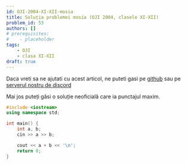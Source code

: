 ```yaml
---
id: OJI-2004-XI-XII-mosia
title: Soluția problemei mosia (OJI 2004, clasele XI-XII)
problem_id: 53
authors: []
# prerequisites:
#    - placeholder
tags:
    - OJI
    - clasa XI-XII
draft: true
---
```


Daca vreti sa ne ajutati cu acest articol, ne puteti gasi pe [github](https://github.com/roalgo-discord/arhiva-educationala) sau pe [serverul nostru de discord](https://discord.gg/vdDRSmg3fC)

Mai jos puteți găsi o soluție neoficială care ia punctajul maxim.

```cpp
#include <iostream>
using namespace std;

int main() {
    int a, b;
    cin >> a >> b;

    cout << a + b << '\n';
    return 0;
}
```
